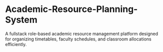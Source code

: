 # Academic-Resource-Planning-System
A fullstack role-based academic resource management platform designed for organizing timetables, faculty schedules, and classroom allocations efficiently.
